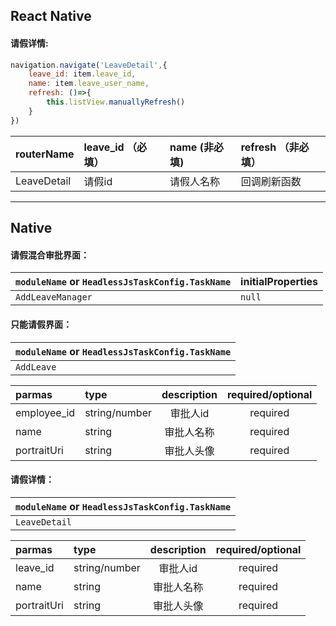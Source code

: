 ## React Native

#### 请假详情:

```jsx
navigation.navigate('LeaveDetail',{
    leave_id: item.leave_id,
    name: item.leave_user_name,
    refresh: ()=>{
        this.listView.manuallyRefresh()
    }
})
```

| routerName | leave\_id （必填） | name \(非必填\) | refresh （非必填） |
| :--- | :--- | :--- | :--- |
| LeaveDetail | 请假id | 请假人名称 | 回调刷新函数 |

---

## Native

#### 请假混合审批界面：

| `moduleName` or `HeadlessJsTaskConfig.TaskName` | initialProperties |
| :--- | :--- |
| `AddLeaveManager` | `null` |

#### 只能请假界面：

| `moduleName` or `HeadlessJsTaskConfig.TaskName` |
| :--- |
| `AddLeave` |

| parmas | type | description | required/optional |
| :--- | :--- | :---: | :---: |
| employee\_id | string/number | 审批人id | required |
| name | string | 审批人名称 | required |
| portraitUri | string | 审批人头像 | required |

#### 请假详情：

| `moduleName` or `HeadlessJsTaskConfig.TaskName` |
| :--- |
| `LeaveDetail` |

| parmas | type | description | required/optional |
| :--- | :--- | :---: | :---: |
| leave_id | string/number | 审批人id | required |
| name | string | 审批人名称 | required |
| portraitUri | string | 审批人头像 | required |





